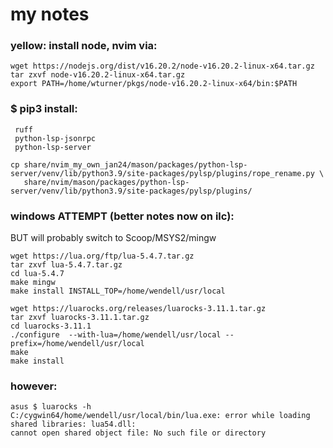 
# my notes

### yellow: install node, nvim via:

    wget https://nodejs.org/dist/v16.20.2/node-v16.20.2-linux-x64.tar.gz
    tar zxvf node-v16.20.2-linux-x64.tar.gz
    export PATH=/home/wturner/pkgs/node-v16.20.2-linux-x64/bin:$PATH
  
### $ pip3 install:

     ruff
     python-lsp-jsonrpc
     python-lsp-server

    cp share/nvim_my_own_jan24/mason/packages/python-lsp-server/venv/lib/python3.9/site-packages/pylsp/plugins/rope_rename.py \
       share/nvim/mason/packages/python-lsp-server/venv/lib/python3.9/site-packages/pylsp/plugins/

### windows ATTEMPT (better notes now on ilc):

BUT will probably switch to Scoop/MSYS2/mingw

    wget https://lua.org/ftp/lua-5.4.7.tar.gz
    tar zxvf lua-5.4.7.tar.gz
    cd lua-5.4.7
    make mingw
    make install INSTALL_TOP=/home/wendell/usr/local

    wget https://luarocks.org/releases/luarocks-3.11.1.tar.gz
    tar zxvf luarocks-3.11.1.tar.gz
    cd luarocks-3.11.1
    ./configure  --with-lua=/home/wendell/usr/local --prefix=/home/wendell/usr/local
    make
    make install

### however:

    asus $ luarocks -h
    C:/cygwin64/home/wendell/usr/local/bin/lua.exe: error while loading shared libraries: lua54.dll:
    cannot open shared object file: No such file or directory


